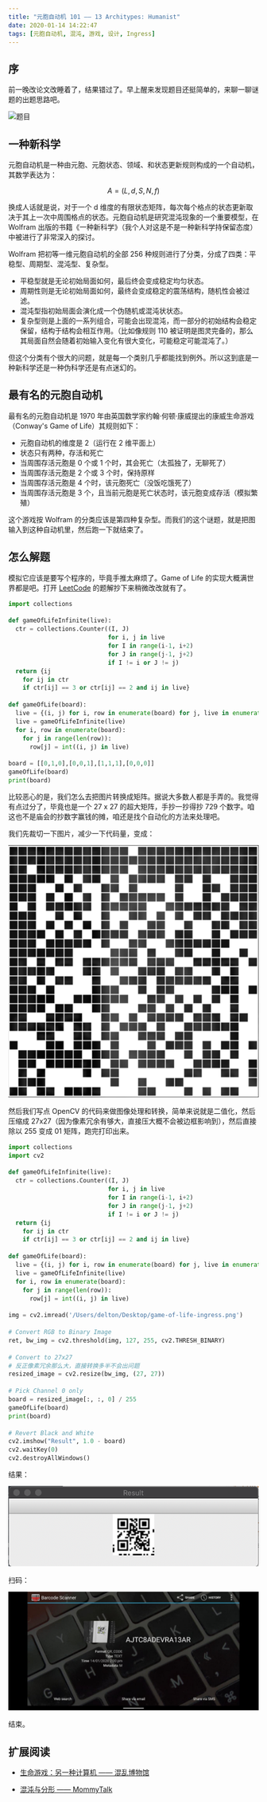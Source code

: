 ```yaml
---
title: "元胞自动机 101 —— 13 Architypes: Humanist"
date: 2020-01-14 14:22:47
tags: [元胞自动机, 混沌, 游戏, 设计, Ingress]
---
```


## 序

前一晚改论文改睡着了，结果错过了。早上醒来发现题目还挺简单的，来聊一聊谜题的出题思路吧。

![题目](https://storage.googleapis.com/ingress-internal-event-data/13archetypes/humanist/humanist2_a6f9854f-6e0c-5050-a10d-91f4aaa4c382.png)

## 一种新科学

元胞自动机是一种由元胞、元胞状态、领域、和状态更新规则构成的一个自动机，其数学表达为：

$$ A = (L, d, S, N, f) $$

换成人话就是说，对于一个 d 维度的有限状态矩阵，每次每个格点的状态更新取决于其上一次中周围格点的状态。元胞自动机是研究混沌现象的一个重要模型，在 Wolfram 出版的书籍《一种新科学》（我个人对这是不是一种新科学持保留态度）中被进行了非常深入的探讨。

Wolfram 把初等一维元胞自动机的全部 256 种规则进行了分类，分成了四类：平稳型、周期型、混沌型、复杂型。

- 平稳型就是无论初始局面如何，最后终会变成稳定均匀状态。
- 周期性则是无论初始局面如何，最终会变成稳定的震荡结构，随机性会被过滤。
- 混沌型指初始局面会演化成一个伪随机或混沌状状态。
- 复杂型则是上面的一系列组合，可能会出现混沌，而一部分的初始结构会稳定保留，结构于结构会相互作用。（比如像规则 110 被证明是图灵完备的，那么其局面自然会随着初始输入变化有很大变化，可能稳定可能混沌了。）

但这个分类有个很大的问题，就是每一个类别几乎都能找到例外。所以这到底是一种新科学还是一种伪科学还是有点迷幻的。

## 最有名的元胞自动机

最有名的元胞自动机是 1970 年由英国数学家约翰·何顿·康威提出的康威生命游戏（Conway's Game of Life）其规则如下：

- 元胞自动机的维度是 2（运行在 2 维平面上）
- 状态只有两种，存活和死亡
- 当周围存活元胞是 0 个或 1 个时，其会死亡（太孤独了，无聊死了）
- 当周围存活元胞是 2 个或 3 个时，保持原样
- 当周围存活元胞是 4 个时，该元胞死亡（没饭吃饿死了）
- 当周围存活元胞是 3 个，且当前元胞是死亡状态时，该元胞变成存活（模拟繁殖）

这个游戏按 Wolfram 的分类应该是第四种复杂型。而我们的这个谜题，就是把图输入到这种自动机里，然后跑一下就结束了。

## 怎么解题

模拟它应该是要写个程序的，毕竟手推太麻烦了。Game of Life 的实现大概满世界都是吧。打开 [LeetCode](https://leetcode.com/problems/game-of-life/solution/) 的题解抄下来稍微改改就有了。

```python
import collections

def gameOfLifeInfinite(live):
  ctr = collections.Counter((I, J)
                            for i, j in live
                            for I in range(i-1, i+2)
                            for J in range(j-1, j+2)
                            if I != i or J != j)
  return {ij
    for ij in ctr
    if ctr[ij] == 3 or ctr[ij] == 2 and ij in live}

def gameOfLife(board):
  live = {(i, j) for i, row in enumerate(board) for j, live in enumerate(row) if live}
  live = gameOfLifeInfinite(live)
  for i, row in enumerate(board):
    for j in range(len(row)):
      row[j] = int((i, j) in live)

board = [[0,1,0],[0,0,1],[1,1,1],[0,0,0]]
gameOfLife(board)
print(board)
```

比较恶心的是，我们怎么去把图片转换成矩阵。据说大多数人都是手弄的。我觉得有点过分了，毕竟也是一个 27 x 27 的超大矩阵，手抄一抄得抄 729 个数字。咱这也不是庙会的抄数字赢钱的摊，咱还是找个自动化的方法来处理吧。

我们先裁切一下图片，减少一下代码量，变成：

![裁切后图像](/static/game-of-life-ingress.png)

然后我们写点 OpenCV 的代码来做图像处理和转换，简单来说就是二值化，然后压缩成 27x27（因为像素冗余有够大，直接压大概不会被边框影响到），然后直接除以 255 变成 01 矩阵，跑完打印出来。

```python
import collections
import cv2

def gameOfLifeInfinite(live):
  ctr = collections.Counter((I, J)
                            for i, j in live
                            for I in range(i-1, i+2)
                            for J in range(j-1, j+2)
                            if I != i or J != j)
  return {ij
    for ij in ctr
    if ctr[ij] == 3 or ctr[ij] == 2 and ij in live}

def gameOfLife(board):
  live = {(i, j) for i, row in enumerate(board) for j, live in enumerate(row) if live}
  live = gameOfLifeInfinite(live)
  for i, row in enumerate(board):
    for j in range(len(row)):
      row[j] = int((i, j) in live)

img = cv2.imread('/Users/delton/Desktop/game-of-life-ingress.png')

# Convert RGB to Binary Image
ret, bw_img = cv2.threshold(img, 127, 255, cv2.THRESH_BINARY)

# Convert to 27x27
# 反正像素冗余那么大，直接转换多半不会出问题
resized_image = cv2.resize(bw_img, (27, 27))

# Pick Channel 0 only
board = resized_image[:, :, 0] / 255
gameOfLife(board)
print(board)

# Revert Black and White
cv2.imshow("Result", 1.0 - board)
cv2.waitKey(0)
cv2.destroyAllWindows()
```

结果：

![解码结果](/static/humanity-result.png)

扫码：

![扫码结果](/static/humanity-scan.jpg)

结束。

## 扩展阅读

- [生命游戏：另一种计算机 —— 混乱博物馆](https://youtu.be/GQNREcMVPHY)

- [混沌与分形 —— MommyTalk](https://www.youtube.com/watch?v=2lfVFOXzonY)
